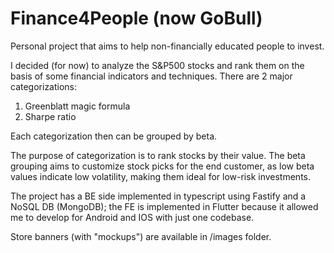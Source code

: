 # Finance4People (now GoBull)
Personal project that aims to help non-financially educated people to invest.

I decided (for now) to analyze the S&P500 stocks and rank them on the basis of some financial indicators and techniques.
There are 2 major categorizations:
1. Greenblatt magic formula
2. Sharpe ratio

Each categorization then can be grouped by beta.

The purpose of categorization is to rank stocks by their value. 
The beta grouping aims to customize stock picks for the end customer, as low beta values indicate low volatility, making them ideal for low-risk investments.

The project has a BE side implemented in typescript using Fastify and a NoSQL DB (MongoDB); the FE is implemented in Flutter because it allowed me to develop for Android and IOS with just one codebase.

Store banners (with "mockups") are available in /images folder.
